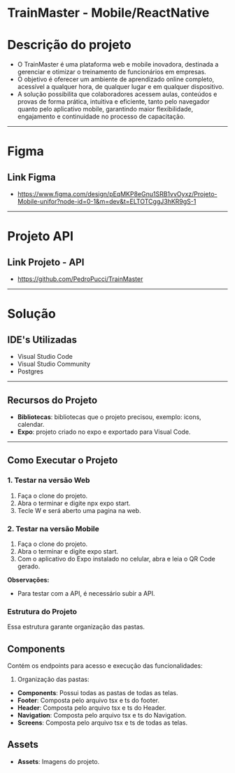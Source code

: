 # TrainMaster - Mobile/ReactNative

# **Descrição do projeto**
- O TrainMaster é uma plataforma web e mobile inovadora, destinada a gerenciar e otimizar o treinamento de funcionários em empresas.
- O objetivo é oferecer um ambiente de aprendizado online completo, acessível a qualquer hora, de qualquer lugar e em qualquer dispositivo.
- A solução possibilita que colaboradores acessem aulas, conteúdos e provas de forma prática, intuitiva e eficiente, tanto pelo navegador quanto pelo aplicativo mobile, garantindo maior flexibilidade, engajamento e continuidade no processo de capacitação.
---
# **Figma**
## **Link Figma**
- https://www.figma.com/design/pEqMKP8eGnu1SRB1vvOyxz/Projeto-Mobile-unifor?node-id=0-1&m=dev&t=ELTOTCggJ3hKR9gS-1
---
# **Projeto API**
## **Link Projeto - API**
- https://github.com/PedroPucci/TrainMaster
---
# **Solução**
## **IDE's Utilizadas**
- Visual Studio Code
- Visual Studio Community
- Postgres
---
## **Recursos do Projeto**
- **Bibliotecas**: bibliotecas que o projeto precisou, exemplo: icons, calendar.
- **Expo**: projeto criado no expo e exportado para Visual Code.
---
## **Como Executar o Projeto**
### **1. Testar na versão Web**
1. Faça o clone do projeto.
2. Abra o terminar e digite npx expo start.   
3. Tecle W e será aberto uma pagina na web.

### **2. Testar na versão Mobile**
1. Faça o clone do projeto.
2. Abra o terminar e digite expo start.   
3. Com o aplicativo do Expo instalado no celular, abra e leia o QR Code gerado.

**Observações:**
- Para testar com a API, é necessário subir a API.

### **Estrutura do Projeto**
Essa estrutura garante organização das pastas.
## **Components**
Contém os endpoints para acesso e execução das funcionalidades:
1. Organização das pastas:
- **Components**: Possui todas as pastas de todas as telas.
- **Footer**: Composta pelo arquivo tsx e ts do footer.
- **Header**: Composta pelo arquivo tsx e ts do Header.
- **Navigation**: Composta pelo arquivo tsx e ts do Navigation.
- **Screens**: Composta pelo arquivo tsx e ts de todas as telas.
## **Assets**
- **Assets**: Imagens do projeto.
